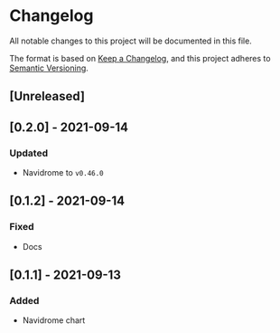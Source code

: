 # Changelog
All notable changes to this project will be documented in this file.

The format is based on [Keep a Changelog](https://keepachangelog.com/en/1.0.0/),
and this project adheres to [Semantic Versioning](https://semver.org/spec/v2.0.0.html).

## [Unreleased]

## [0.2.0] - 2021-09-14
### Updated
- Navidrome to `v0.46.0`

## [0.1.2] - 2021-09-14
### Fixed
- Docs

## [0.1.1] - 2021-09-13
### Added
- Navidrome chart
